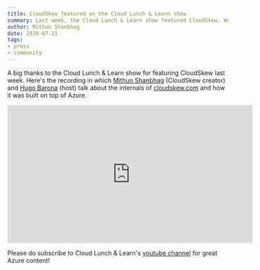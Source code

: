 ```yaml
---
title: CloudSkew featured on the Cloud Lunch & Learn show
summary: Last week, the Cloud Lunch & Learn show featured CloudSkew. We discussed how CloudSkew's internals were built on top of Azure.
author: Mithun Shanbhag
date: 2020-07-21
tags: 
- press
- community
---
```


A big thanks to the Cloud Lunch & Learn show for featuring CloudSkew last week. Here's the recording in which [Mithun Shanbhag](https://twitter.com/mithunshanbhag) (CloudSkew creator) and [Hugo Barona](https://twitter.com/HmsBarona) (host) talk about the internals of [cloudskew.com](https://www.cloudskew.com) and how it was built on top of Azure.

<iframe width="560" height="315" src="https://www.youtube.com/embed/aZyPlXiXsqY" frameborder="0" allow="accelerometer; autoplay; encrypted-media; gyroscope; picture-in-picture" allowfullscreen></iframe>

Please do subscribe to Cloud Lunch & Learn's [youtube channel](https://www.youtube.com/channel/UCHZeZzSlTtmfgPozIq8J2Kw) for great Azure content!

